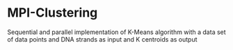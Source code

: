 # MPI-Clustering
Sequential and parallel implementation of K-Means algorithm with a data set of data points and DNA strands as input and K centroids as output
